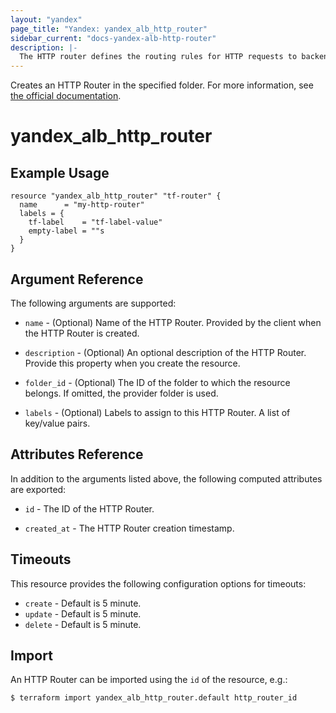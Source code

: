 ```yaml
---
layout: "yandex"
page_title: "Yandex: yandex_alb_http_router"
sidebar_current: "docs-yandex-alb-http-router"
description: |-
  The HTTP router defines the routing rules for HTTP requests to backend groups.
---
```


Creates an HTTP Router in the specified folder.
For more information, see [the official documentation](https://cloud.yandex.com/en/docs/application-load-balancer/concepts/http-router).

# yandex\_alb\_http\_router

## Example Usage

```hcl
resource "yandex_alb_http_router" "tf-router" {
  name      = "my-http-router"
  labels = {
    tf-label    = "tf-label-value"
    empty-label = ""s
  }
}
```

## Argument Reference

The following arguments are supported:

* `name` - (Optional) Name of the HTTP Router. Provided by the client when the HTTP Router is created.

* `description` - (Optional) An optional description of the HTTP Router. Provide this property when
  you create the resource.

* `folder_id` - (Optional) The ID of the folder to which the resource belongs.
  If omitted, the provider folder is used.

* `labels` - (Optional) Labels to assign to this HTTP Router. A list of key/value pairs.

## Attributes Reference

In addition to the arguments listed above, the following computed attributes are exported:

* `id` - The ID of the HTTP Router.

* `created_at` - The HTTP Router creation timestamp.

## Timeouts

This resource provides the following configuration options for
timeouts:

- `create` - Default is 5 minute.
- `update` - Default is 5 minute.
- `delete` - Default is 5 minute.

## Import

An HTTP Router can be imported using the `id` of the resource, e.g.:

```
$ terraform import yandex_alb_http_router.default http_router_id
```